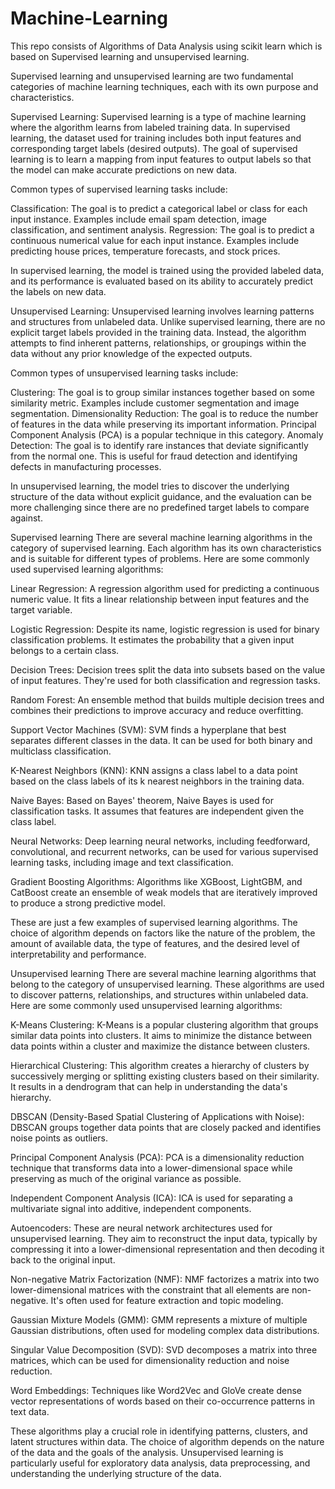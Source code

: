# Machine-Learning
This repo consists of Algorithms of Data Analysis using scikit learn which is based on Supervised learning and unsupervised learning.

Supervised learning and unsupervised learning are two fundamental categories of machine learning techniques, each with its own purpose and characteristics.

Supervised Learning:
Supervised learning is a type of machine learning where the algorithm learns from labeled training data. In supervised learning, the dataset used for training includes both input features and corresponding target labels (desired outputs). The goal of supervised learning is to learn a mapping from input features to output labels so that the model can make accurate predictions on new data.

Common types of supervised learning tasks include:

Classification: The goal is to predict a categorical label or class for each input instance. Examples include email spam detection, image classification, and sentiment analysis.
Regression: The goal is to predict a continuous numerical value for each input instance. Examples include predicting house prices, temperature forecasts, and stock prices.

In supervised learning, the model is trained using the provided labeled data, and its performance is evaluated based on its ability to accurately predict the labels on new data.

Unsupervised Learning:
Unsupervised learning involves learning patterns and structures from unlabeled data. Unlike supervised learning, there are no explicit target labels provided in the training data. Instead, the algorithm attempts to find inherent patterns, relationships, or groupings within the data without any prior knowledge of the expected outputs.

Common types of unsupervised learning tasks include:

Clustering: The goal is to group similar instances together based on some similarity metric. Examples include customer segmentation and image segmentation.
Dimensionality Reduction: The goal is to reduce the number of features in the data while preserving its important information. Principal Component Analysis (PCA) is a popular technique in this category.
Anomaly Detection: The goal is to identify rare instances that deviate significantly from the normal one. This is useful for fraud detection and identifying defects in manufacturing processes.

In unsupervised learning, the model tries to discover the underlying structure of the data without explicit guidance, and the evaluation can be more challenging since there are no predefined target labels to compare against.

Supervised learning
There are several machine learning algorithms in the category of supervised learning. Each algorithm has its own characteristics and is suitable for different types of problems. Here are some commonly used supervised learning algorithms:

Linear Regression: A regression algorithm used for predicting a continuous numeric value. It fits a linear relationship between input features and the target variable.

Logistic Regression: Despite its name, logistic regression is used for binary classification problems. It estimates the probability that a given input belongs to a certain class.

Decision Trees: Decision trees split the data into subsets based on the value of input features. They're used for both classification and regression tasks.

Random Forest: An ensemble method that builds multiple decision trees and combines their predictions to improve accuracy and reduce overfitting.

Support Vector Machines (SVM): SVM finds a hyperplane that best separates different classes in the data. It can be used for both binary and multiclass classification.

K-Nearest Neighbors (KNN): KNN assigns a class label to a data point based on the class labels of its k nearest neighbors in the training data.

Naive Bayes: Based on Bayes' theorem, Naive Bayes is used for classification tasks. It assumes that features are independent given the class label.

Neural Networks: Deep learning neural networks, including feedforward, convolutional, and recurrent networks, can be used for various supervised learning tasks, including image and text classification.

Gradient Boosting Algorithms: Algorithms like XGBoost, LightGBM, and CatBoost create an ensemble of weak models that are iteratively improved to produce a strong predictive model.

These are just a few examples of supervised learning algorithms. The choice of algorithm depends on factors like the nature of the problem, the amount of available data, the type of features, and the desired level of interpretability and performance. 

Unsupervised learning
There are several machine learning algorithms that belong to the category of unsupervised learning. These algorithms are used to discover patterns, relationships, and structures within unlabeled data. Here are some commonly used unsupervised learning algorithms:

K-Means Clustering: K-Means is a popular clustering algorithm that groups similar data points into clusters. It aims to minimize the distance between data points within a cluster and maximize the distance between clusters.

Hierarchical Clustering: This algorithm creates a hierarchy of clusters by successively merging or splitting existing clusters based on their similarity. It results in a dendrogram that can help in understanding the data's hierarchy.

DBSCAN (Density-Based Spatial Clustering of Applications with Noise): DBSCAN groups together data points that are closely packed and identifies noise points as outliers.

Principal Component Analysis (PCA): PCA is a dimensionality reduction technique that transforms data into a lower-dimensional space while preserving as much of the original variance as possible.

Independent Component Analysis (ICA): ICA is used for separating a multivariate signal into additive, independent components.

Autoencoders: These are neural network architectures used for unsupervised learning. They aim to reconstruct the input data, typically by compressing it into a lower-dimensional representation and then decoding it back to the original input.

Non-negative Matrix Factorization (NMF): NMF factorizes a matrix into two lower-dimensional matrices with the constraint that all elements are non-negative. It's often used for feature extraction and topic modeling.

Gaussian Mixture Models (GMM): GMM represents a mixture of multiple Gaussian distributions, often used for modeling complex data distributions.

Singular Value Decomposition (SVD): SVD decomposes a matrix into three matrices, which can be used for dimensionality reduction and noise reduction.

Word Embeddings: Techniques like Word2Vec and GloVe create dense vector representations of words based on their co-occurrence patterns in text data.

These algorithms play a crucial role in identifying patterns, clusters, and latent structures within data. The choice of algorithm depends on the nature of the data and the goals of the analysis. Unsupervised learning is particularly useful for exploratory data analysis, data preprocessing, and understanding the underlying structure of the data.
